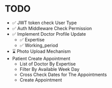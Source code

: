 # TODO

- ✅ JWT token check User Type
- ✅ Auth Middleware Check Permission
- ✅ Implement Doctor Profile Update
  - ✅ Expertise
  - ✅ Working_period
- ⌛ Photo Upload Mechanism
- Patient Create Appointment
  - List of Doctor By Expertise
  - Filter By Available Week Day
  - Cross Check Dates for The Appointments
  - Create Appointment

